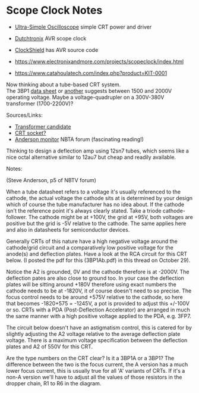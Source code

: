 # Scope Clock Notes

* [Ultra-Simple Oscilloscope](https://www.electronixandmore.com/projects/simplescope/index.html) simple CRT power and driver
* [Dutchtronix](http://www.dutchtronix.com) AVR scope clock
* [ClockShield](http://www.dutchtronix.com/Arduino-ClockShield.htm) has AVR source code

* https://www.electronixandmore.com/projects/scopeclock/index.html
* https://www.catahoulatech.com/index.php?product=KIT-0001

Now thinking about a tube-based CRT system.  
The 3BP1 [data sheet](http://www.r-type.org/pdfs/3bp1.pdf) or
[another](http://www.nj7p.org/Tubes/PDFs/Frank/049-RCA_Cuningham/3BP1A.pdf) suggests
between 1500 and 2000V operating voltage.  Maybe a voltage-quadrupler
on a 300V-380V transformer (1700-2200V)?

Sources/Links:

* [Transformer candidate](https://www.antekinc.com/content/AS-05T320.pdf)
* [CRT socket?](https://www.surplussales.com/Tubes-Sock-Acc/CRTTubes.html)
* [Anderson monitor](http://www.taswegian.com/NBTV/forum/viewforum.php?f=17) NBTA forum (fascinating reading!)

Thinking to design a deflection amp using 12sn7 tubes, which seems like a nice octal alternative similar to 12au7 but cheap and readily available.

Notes:

(Steve Anderson, p5 of NBTV forum)

When a tube datasheet refers to a voltage it's usually referenced to the cathode, the actual voltage the cathode sits at is determined by your design which of course the tube manufacturer has no idea about. If the cathode isn't the reference point it's always clearly stated. Take a triode cathode-follower. The cathode might be at +100V, the grid at +95V, both voltages are positive but the grid is -5V relative to the cathode. The same applies here and also in datasheets for semiconductor devices.

Generally CRTs of this nature have a high negative voltage around the cathode/grid circuit and a comparatively low positive voltage for the anode(s) and deflection plates. Have a look at the RCA circuit for this CRT below. (I posted the pdf for this (3BP1Ab.pdf) in this thread on October 29).

Notice the A2 is grounded, 0V and the cathode therefore is at -2000V. The deflection pates are also close to ground too. In your case the deflection plates will be sitting around +180V therefore using exact numbers the cathode needs to be at -1820V, it of course doesn't need to so precise. The focus control needs to be around +575V relative to the cathode, so here that becomes -1820+575 = -1245V, a pot is provided to adjust this +/-100V or so. CRTs with a PDA (Post-Deflection Accelerator) are arranged in much the same manner with a high positive voltage applied to the PDA, e.g. 3FP7.

The circuit below doesn't have an astigmatism control, this is catered for by slightly adjusting the A2 voltage relative to the average deflection plate voltage. There is a maximum voltage specification between the deflection plates and A2 of 550V for this CRT.

Are the type numbers on the CRT clear? Is it a 3BP1A or a 3BP1? The difference between the two is the focus current, the A version has a much lower focus current, this is usually true for all 'A' variants of CRTs. If it's a non-A version we'll have to adjust all the values of those resistors in the dropper chain, R1 to R6 in the diagram.
